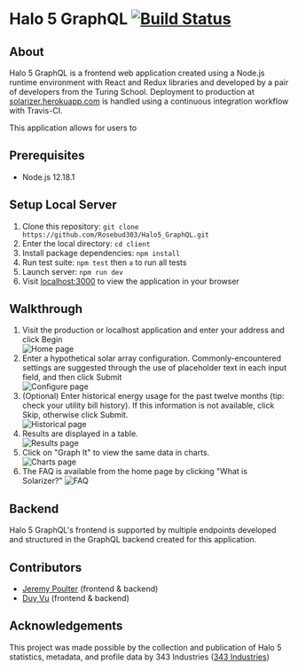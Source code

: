 # Halo 5 GraphQL [![Build Status](https://travis-ci.org/PaulDebevec/solarizer.svg?branch=master)](https://travis-ci.org/PaulDebevec/solarizer)

## About
Halo 5 GraphQL is a frontend web application created using a Node.js runtime environment with React and Redux libraries and developed by a pair of developers from the Turing School. Deployment to production at [solarizer.herokuapp.com](http://solarizer.herokuapp.com/) is handled using a continuous integration workflow with Travis-CI.

This application allows for users to 

## Prerequisites
* Node.js 12.18.1

## Setup Local Server
1. Clone this repository: `git clone https://github.com/Rosebud303/Halo5_GraphQL.git`
2. Enter the local directory: `cd client`
3. Install package dependencies: `npm install`
4. Run test suite: `npm test` then `a` to run all tests
4. Launch server: `npm run dev`
5. Visit [localhost:3000](localhost:3000) to view the application in your browser

## Walkthrough
 1. Visit the production or localhost application and enter your address and click Begin  
 ![Home page](https://i.imgur.com/nVWbPtD.png)
 2. Enter a hypothetical solar array configuration. Commonly-encountered settings are suggested through the use of placeholder text in each input field, and then click Submit  
 ![Configure page](https://i.imgur.com/J14h8zM.png)
 3. (Optional) Enter historical energy usage for the past twelve months (tip: check your utility bill history). If this information is not available, click Skip, otherwise click Submit.  
 ![Historical page](https://i.imgur.com/Dkyl1Tp.png)
 4. Results are displayed in a table.  
 ![Results page](https://i.imgur.com/V243QrD.png)
 5. Click on "Graph It" to view the same data in charts.  
 ![Charts page](https://i.imgur.com/yJIusmW.png)
 6. The FAQ is available from the home page by clicking "What is Solarizer?"
 ![FAQ](https://i.imgur.com/ayKYh9D.png)

## Backend
Halo 5 GraphQL's frontend is supported by multiple endpoints developed and structured in the GraphQL backend created for this application.  

## Contributors
* [Jeremy Poulter](https://github.com/J-Poulter) (frontend & backend)
* [Duy Vu](https://github.com/Rosebud303) (frontend & backend)

## Acknowledgements
This project was made possible by the collection and publication of Halo 5 statistics, metadata, and profile data by 343 Industries ([343 Industries](https://developer.haloapi.com/))
